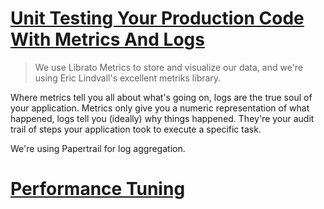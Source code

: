# [Unit Testing Your Production Code With Metrics And Logs](http://about.travis-ci.org/blog/2013-06-11-unit-testing-your-production-code/)

> We use Librato Metrics to store and visualize our data, and we're using Eric Lindvall's excellent metriks library.

Where metrics tell you all about what's going on, logs are the true soul of your application. Metrics only give you a numeric representation of what happened, logs tell you (ideally) why things happened. They're your audit trail of steps your application took to execute a specific task.

We're using Papertrail for log aggregation.

# [Performance Tuning](http://nerds.airbnb.com/performance-tuning/)

